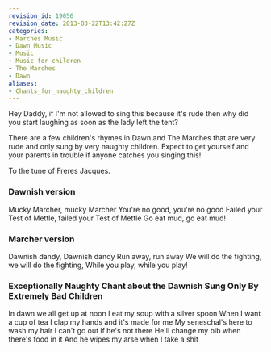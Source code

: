 ```yaml
---
revision_id: 19056
revision_date: 2013-03-22T13:42:27Z
categories:
- Marches Music
- Dawn Music
- Music
- Music for children
- The Marches
- Dawn
aliases:
- Chants_for_naughty_children
---
```


Hey Daddy, if I'm not allowed to sing this because it's rude then why did you start laughing as soon as the lady left the tent?

There are a few children's rhymes in Dawn and The Marches that are very rude and only sung by very naughty children. Expect to get yourself and your parents in trouble if anyone catches you singing this!

To the tune of Freres Jacques.

### Dawnish version

Mucky Marcher, mucky Marcher
You're no good, you're no good
Failed your Test of Mettle, failed your Test of Mettle
Go eat mud, go eat mud!


### Marcher version

Dawnish dandy, Dawnish dandy
Run away, run away
We will do the fighting, we will do the fighting, 
While you play, while you play!


### Exceptionally Naughty Chant about the Dawnish Sung Only By Extremely Bad Children

In dawn we all get up at noon
I eat my soup with a silver spoon
When I want a cup of tea
I clap my hands and it's made for me
My seneschal's here to wash my hair
I can't go out if he's not there
He'll change my bib when there's food in it
And he wipes my arse when I take a shit







